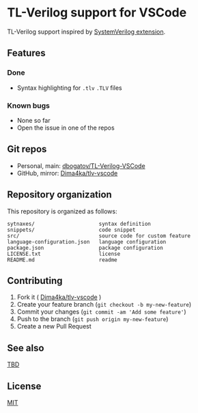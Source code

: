 # TL-Verilog support for VSCode

TL-Verilog support inspired by [SystemVerilog extension](https://github.com/mshr-h/vscode-systemverilog-support).

## Features

### Done

- Syntax highlighting for `.tlv` `.TLV` files

### Known bugs

- None so far
- Open the issue in one of the repos

## Git repos

- Personal, main: [dbogatov/TL-Verilog-VSCode](https://git.dbogatov.org/dbogatov/TL-Verilog-VSCode)
- GitHub, mirror: [Dima4ka/tlv-vscode](https://github.com/Dima4ka/tlv-vscode)

## Repository organization

This repository is organized as follows:

```
sytnaxes/                     syntax definition
snippets/                     code snippet
src/                          source code for custom feature
language-configuration.json   language configuration
package.json                  package configuration
LICENSE.txt                   license
README.md                     readme
```

## Contributing
1. Fork it ( [Dima4ka/tlv-vscode](https://github.com/Dima4ka/tlv-vscode) )
2. Create your feature branch (`git checkout -b my-new-feature`)
3. Commit your changes (`git commit -am 'Add some feature'`)
4. Push to the branch (`git push origin my-new-feature`)
5. Create a new Pull Request

## See also

[TBD](https://dbogatov.org)

## License

[MIT](LICENSE)